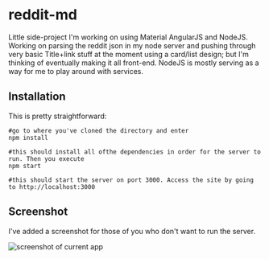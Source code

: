 # reddit-md

Little side-project I'm working on using Material AngularJS and NodeJS. Working on parsing the reddit json in my node server and pushing through very basic Title+link stuff at the moment using a card/list design; but I'm thinking of eventually making it all front-end. NodeJS is mostly serving as a way for me to play around with services.

## Installation
This is pretty straightforward:

```
#go to where you've cloned the directory and enter
npm install

#this should install all ofthe dependencies in order for the server to run. Then you execute
npm start

#this should start the server on port 3000. Access the site by going to http://localhost:3000
``` 

## Screenshot

I've added a screenshot for those of you who don't want to run the server.

![screenshot of current app](http://i.imgur.com/VGhOYWh.jpg)




